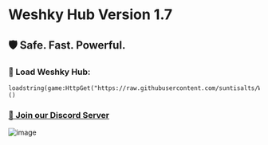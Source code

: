 # Weshky Hub Version 1.7
## 🛡️ Safe. Fast. Powerful.

### 📜 Load Weshky Hub:
```
loadstring(game:HttpGet("https://raw.githubusercontent.com/suntisalts/WeshkyHub/refs/heads/main/MainLoader.lua"))()
```
### [🔗 Join our Discord Server](https://discord.gg/Fx2SpRqk6)

![image](https://github.com/user-attachments/assets/a4c91113-484e-469a-8f28-28f8ee5de5ad)
